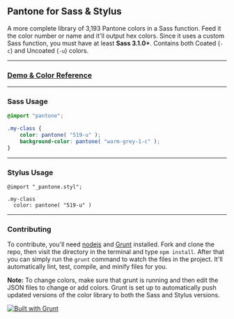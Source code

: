 ## Pantone for Sass & Stylus

A more complete library of 3,193 Pantone colors in a Sass function. Feed it the color number or name and it'll output hex colors. Since it uses a custom Sass function, you must have at least **Sass 3.1.0+**. Contains both Coated (`-c`) and Uncoated (`-u`) colors.

*****

### [Demo & Color Reference](http://pantone4sass.com/)

*****

### Sass Usage

```scss
@import "pantone";

.my-class {
	color: pantone( "519-u" );
	background-color: pantone( "warm-grey-1-c" );
}
```

*****

### Stylus Usage

```stylus
@import "_pantone.styl";

.my-class
  color: pantone( "519-u" )
```

*****

### Contributing

To contribute, you'll need [nodejs](http://nodejs.org/) and [Grunt](http://gruntjs.com/) installed. Fork and clone the repo, then visit the directory in the terminal and type `npm install`. After that you can simply run the `grunt` command to watch the files in the project. It'll automatically lint, test, compile, and minify files for you.

**Note:** To change colors, make sure that grunt is running and then edit the JSON files to change or add colors. Grunt is set up to automatically push updated versions of the color library to both the Sass and Stylus versions.

[![Built with Grunt](https://cdn.gruntjs.com/builtwith.png)](http://gruntjs.com/)
